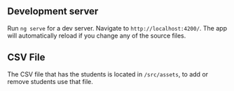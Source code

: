 ## Development server

Run `ng serve` for a dev server. Navigate to `http://localhost:4200/`. The app will automatically reload if you change any of the source files.

## CSV File

The CSV file that has the students is located in `/src/assets`, to add or remove students use that file.
